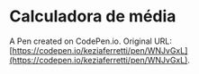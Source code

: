 # Calculadora de média

A Pen created on CodePen.io. Original URL: [https://codepen.io/keziaferretti/pen/WNJvGxL](https://codepen.io/keziaferretti/pen/WNJvGxL).


